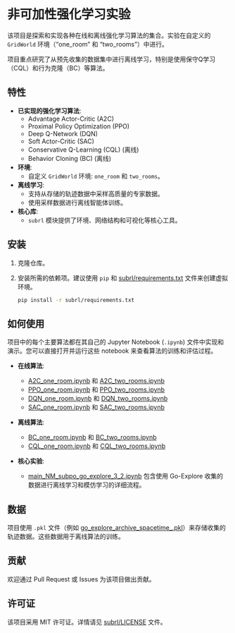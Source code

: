 # 非可加性强化学习实验

该项目是探索和实现各种在线和离线强化学习算法的集合。实验在自定义的 `GridWorld` 环境（“one_room” 和 “two_rooms”）中进行。

项目重点研究了从预先收集的数据集中进行离线学习，特别是使用保守Q学习（CQL）和行为克隆（BC）等算法。

## 特性

- **已实现的强化学习算法**:
  - Advantage Actor-Critic (A2C)
  - Proximal Policy Optimization (PPO)
  - Deep Q-Network (DQN)
  - Soft Actor-Critic (SAC)
  - Conservative Q-Learning (CQL) (离线)
  - Behavior Cloning (BC) (离线)
- **环境**:
  - 自定义 `GridWorld` 环境: `one_room` 和 `two_rooms`。
- **离线学习**:
  - 支持从存储的轨迹数据中采样高质量的专家数据。
  - 使用采样数据进行离线智能体训练。
- **核心库**:
  - `subrl` 模块提供了环境、网络结构和可视化等核心工具。

## 安装

1.  克隆仓库。
2.  安装所需的依赖项。建议使用 `pip` 和 [subrl/requirements.txt](subrl/requirements.txt) 文件来创建虚拟环境。

    ```sh
    pip install -r subrl/requirements.txt
    ```

## 如何使用

项目中的每个主要算法都在其自己的 Jupyter Notebook (`.ipynb`) 文件中实现和演示。您可以直接打开并运行这些 notebook 来查看算法的训练和评估过程。

- **在线算法**:
  - [A2C_one_room.ipynb](A2C_one_room.ipynb) 和 [A2C_two_rooms.ipynb](A2C_two_rooms.ipynb)
  - [PPO_one_room.ipynb](PPO_one_room.ipynb) 和 [PPO_two_rooms.ipynb](PPO_two_rooms.ipynb)
  - [DQN_one_room.ipynb](DQN_one_room.ipynb) 和 [DQN_two_rooms.ipynb](DQN_two_rooms.ipynb)
  - [SAC_one_room.ipynb](SAC_one_room.ipynb) 和 [SAC_two_rooms.ipynb](SAC_two_rooms.ipynb)

- **离线算法**:
  - [BC_one_room.ipynb](BC_one_room.ipynb) 和 [BC_two_rooms.ipynb](BC_two_rooms.ipynb)
  - [CQL_one_room.ipynb](CQL_one_room.ipynb) 和 [CQL_two_rooms.ipynb](CQL_two_rooms.ipynb)

- **核心实验**:
  - [main_NM_subpo_go_explore_3_2.ipynb](main_NM_subpo_go_explore_3_2.ipynb) 包含使用 Go-Explore 收集的数据进行离线学习和模仿学习的详细流程。

## 数据

项目使用 `.pkl` 文件（例如 [go_explore_archive_spacetime_.pkl](go_explore_archive_spacetime_.pkl)）来存储收集的轨迹数据。这些数据用于离线算法的训练。

## 贡献

欢迎通过 Pull Request 或 Issues 为该项目做出贡献。

## 许可证

该项目采用 MIT 许可证。详情请见 [subrl/LICENSE](subrl/LICENSE) 文件。